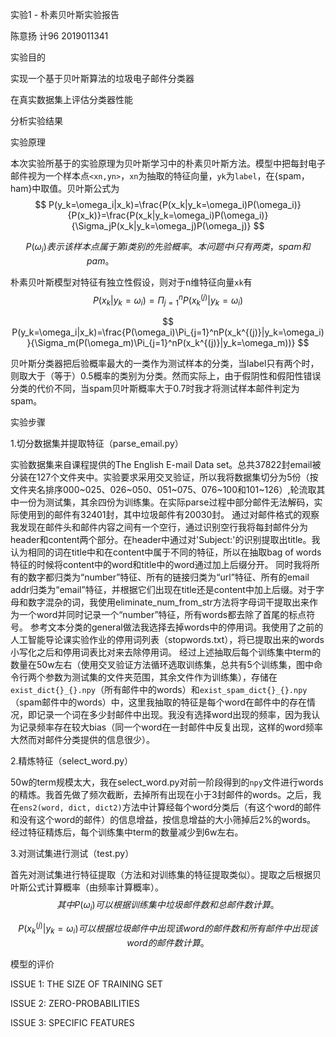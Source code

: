 实验1 - 朴素贝叶斯实验报告

陈意扬 计96 2019011341

实验目的

实现一个基于贝叶斯算法的垃圾电子邮件分类器

在真实数据集上评估分类器性能

分析实验结果



实验原理

本次实验所基于的实验原理为贝叶斯学习中的朴素贝叶斯方法。模型中把每封电子邮件视为一个样本点`<xn,yn>`，`xn`为抽取的特征向量，`yk`为`label`，在{spam，ham}中取值。贝叶斯公式为
$$
P(y_k=\omega_i|x_k)=\frac{P(x_k|y_k=\omega_i)P(\omega_i)}{P(x_k)}=\frac{P(x_k|y_k=\omega_i)P(\omega_i)}{\Sigma_jP(x_k|y_k=\omega_j)P(\omega_j)}
$$

$$
P(\omega_i)表示该样本点属于第i类别的先验概率。本问题中i只有两类，spam和pam。~~~~~~~~~~~~~~~~~~~~~~~~~~~~~~~~~~~~~~~~~~~~~~~~~~~~~~~
$$

朴素贝叶斯模型对特征有独立性假设，则对于n维特征向量`xk`有
$$
P(x_k|y_k=\omega_i)=\Pi_{j=1}^nP(x_k^{(j)}|y_k=\omega_i)
$$

$$
P(y_k=\omega_i|x_k)=\frac{P(\omega_i)\Pi_{j=1}^nP(x_k^{(j)}|y_k=\omega_i)}{\Sigma_m(P(\omega_m)\Pi_{j=1}^nP(x_k^{(j)}|y_k=\omega_m))}
$$

贝叶斯分类器把后验概率最大的一类作为测试样本的分类，当label只有两个时，则取大于（等于）0.5概率的类别为分类。然而实际上，由于假阴性和假阳性错误分类的代价不同，当spam贝叶斯概率大于0.7时我才将测试样本邮件判定为spam。

实验步骤

1.切分数据集并提取特征（parse_email.py）

实验数据集来自课程提供的The English E-mail Data set。总共37822封email被分装在127个文件夹中。实验要求采用交叉验证，所以我将数据集切分为5份（按文件夹名排序000~025、026~050、051~075、076~100和101~126）,轮流取其中一份为测试集，其余四份为训练集。在实际parse过程中部分邮件无法解码，实际使用到的邮件有32401封，其中垃圾邮件有20030封。
通过对邮件格式的观察我发现在邮件头和邮件内容之间有一个空行，通过识别空行我将每封邮件分为header和content两个部分。在header中通过对'Subject:'的识别提取出title。我认为相同的词在title中和在content中属于不同的特征，所以在抽取bag of words特征的时候将content中的word和title中的word通过加上后缀分开。
同时我将所有的数字都归类为“number”特征、所有的链接归类为“url”特征、所有的email addr归类为“email”特征，并根据它们出现在title还是content中加上后缀。对于字母和数字混杂的词，我使用eliminate_num_from_str方法将字母词干提取出来作为一个word并同时记录一个“number”特征，所有words都去除了首尾的标点符号。
参考文本分类的general做法我选择去掉words中的停用词。我使用了之前的人工智能导论课实验作业的停用词列表（stopwords.txt），将已提取出来的words小写化之后和停用词表比对来去除停用词。
经过上述抽取后每个训练集中term的数量在50w左右（使用交叉验证方法循环选取训练集，总共有5个训练集，图中命令行两个参数为测试集的文件夹范围，其余文件作为训练集），存储在`exist_dict{}_{}.npy`（所有邮件中的words）和`exist_spam_dict{}_{}.npy`（spam邮件中的words）中，这里我抽取的特征是每个word在邮件中的存在情况，即记录一个词在多少封邮件中出现。我没有选择word出现的频率，因为我认为记录频率存在较大bias（同一个word在一封邮件中反复出现，这样的word频率大然而对邮件分类提供的信息很少）。


2.精炼特征（select_word.py）

50w的term规模太大，我在select_word.py对前一阶段得到的`npy`文件进行words的精炼。我首先做了频次截断，去掉所有出现在小于3封邮件的words。之后，我在`ens2(word, dict, dict2)`方法中计算经每个word分类后（有这个word的邮件和没有这个word的邮件）的信息增益，按信息增益的大小筛掉后2%的words。
经过特征精炼后，每个训练集中term的数量减少到6w左右。

3.对测试集进行测试（test.py）

首先对测试集进行特征提取（方法和对训练集的特征提取类似）。提取之后根据贝叶斯公式计算概率（由频率计算概率）。
$$
其中P(\omega_i)可以根据训练集中垃圾邮件数和总邮件数计算。
$$

$$
P(x_k^{(j)}|y_k=\omega_i)可以根据垃圾邮件中出现该word的邮件数和所有邮件中出现该word的邮件数计算。
$$

模型的评价

ISSUE 1: THE SIZE OF TRAINING SET

ISSUE 2: ZERO-PROBABILITIES

ISSUE 3: SPECIFIC FEATURES

